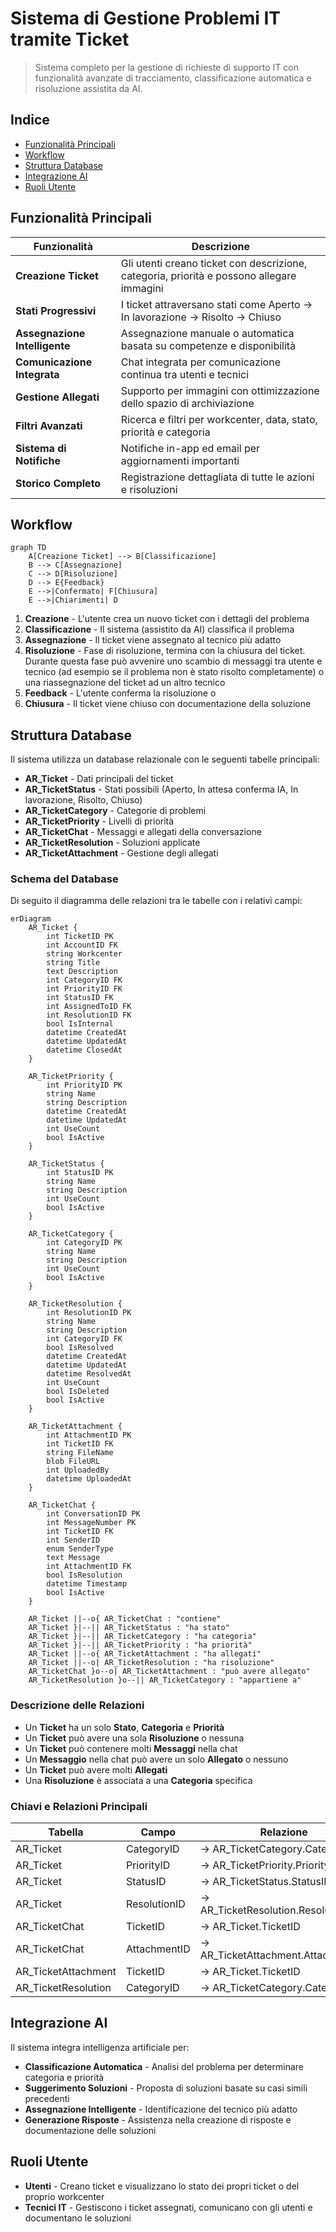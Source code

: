 # Sistema di Gestione Problemi IT tramite Ticket

> Sistema completo per la gestione di richieste di supporto IT con funzionalità avanzate di tracciamento, classificazione automatica e risoluzione assistita da AI.

## Indice

- [Funzionalità Principali](#funzionalità-principali)
- [Workflow](#workflow)
- [Struttura Database](#struttura-database)
- [Integrazione AI](#integrazione-ai)
- [Ruoli Utente](#ruoli-utente)

## Funzionalità Principali

| Funzionalità | Descrizione |
|--------------|-------------|
| **Creazione Ticket** | Gli utenti creano ticket con descrizione, categoria, priorità e possono allegare immagini |
| **Stati Progressivi** | I ticket attraversano stati come Aperto → In lavorazione → Risolto → Chiuso |
| **Assegnazione Intelligente** | Assegnazione manuale o automatica basata su competenze e disponibilità |
| **Comunicazione Integrata** | Chat integrata per comunicazione continua tra utenti e tecnici |
| **Gestione Allegati** | Supporto per immagini con ottimizzazione dello spazio di archiviazione |
| **Filtri Avanzati** | Ricerca e filtri per workcenter, data, stato, priorità e categoria |
| **Sistema di Notifiche** | Notifiche in-app ed email per aggiornamenti importanti |
| **Storico Completo** | Registrazione dettagliata di tutte le azioni e risoluzioni |

## Workflow

```mermaid
graph TD
    A[Creazione Ticket] --> B[Classificazione]
    B --> C[Assegnazione]
    C --> D[Risoluzione]
    D --> E{Feedback}
    E -->|Confermato| F[Chiusura]
    E -->|Chiarimenti| D
```

1. **Creazione** - L'utente crea un nuovo ticket con i dettagli del problema
2. **Classificazione** - Il sistema (assistito da AI) classifica il problema
3. **Assegnazione** - Il ticket viene assegnato al tecnico più adatto
4. **Risoluzione** - Fase di risoluzione, termina con la chiusura del ticket. Durante questa fase può avvenire uno scambio di messaggi tra utente e tecnico (ad esempio se il problema non è stato risolto completamente) o una riassegnazione del ticket ad un altro tecnico
5. **Feedback** - L'utente conferma la risoluzione o 
6. **Chiusura** - Il ticket viene chiuso con documentazione della soluzione

## Struttura Database

Il sistema utilizza un database relazionale con le seguenti tabelle principali:

- **AR_Ticket** - Dati principali del ticket
- **AR_TicketStatus** - Stati possibili (Aperto, In attesa conferma IA, In lavorazione, Risolto, Chiuso)
- **AR_TicketCategory** - Categorie di problemi
- **AR_TicketPriority** - Livelli di priorità
- **AR_TicketChat** - Messaggi e allegati della conversazione
- **AR_TicketResolution** - Soluzioni applicate
- **AR_TicketAttachment** - Gestione degli allegati

### Schema del Database

Di seguito il diagramma delle relazioni tra le tabelle con i relativi campi:

```mermaid
erDiagram
    AR_Ticket {
        int TicketID PK
        int AccountID FK
        string Workcenter
        string Title
        text Description
        int CategoryID FK
        int PriorityID FK
        int StatusID FK
        int AssignedToID FK
        int ResolutionID FK
        bool IsInternal
        datetime CreatedAt
        datetime UpdatedAt
        datetime ClosedAt
    }
    
    AR_TicketPriority {
        int PriorityID PK
        string Name
        string Description
        datetime CreatedAt
        datetime UpdatedAt
        int UseCount
        bool IsActive
    }
    
    AR_TicketStatus {
        int StatusID PK
        string Name
        string Description
        int UseCount
        bool IsActive
    }
    
    AR_TicketCategory {
        int CategoryID PK
        string Name
        string Description
        int UseCount
        bool IsActive
    }
    
    AR_TicketResolution {
        int ResolutionID PK
        string Name
        string Description
        int CategoryID FK
        bool IsResolved
        datetime CreatedAt
        datetime UpdatedAt
        datetime ResolvedAt
        int UseCount
        bool IsDeleted
        bool IsActive
    }
    
    AR_TicketAttachment {
        int AttachmentID PK
        int TicketID FK
        string FileName
        blob FileURL
        int UploadedBy
        datetime UploadedAt
    }
    
    AR_TicketChat {
        int ConversationID PK
        int MessageNumber PK
        int TicketID FK
        int SenderID
        enum SenderType
        text Message
        int AttachmentID FK
        bool IsResolution
        datetime Timestamp
        bool IsActive
    }
    
    AR_Ticket ||--o{ AR_TicketChat : "contiene"
    AR_Ticket }|--|| AR_TicketStatus : "ha stato"
    AR_Ticket }|--|| AR_TicketCategory : "ha categoria"
    AR_Ticket }|--|| AR_TicketPriority : "ha priorità"
    AR_Ticket ||--o{ AR_TicketAttachment : "ha allegati"
    AR_Ticket ||--o| AR_TicketResolution : "ha risoluzione"
    AR_TicketChat }o--o| AR_TicketAttachment : "può avere allegato"
    AR_TicketResolution }o--|| AR_TicketCategory : "appartiene a"
```

### Descrizione delle Relazioni

- Un **Ticket** ha un solo **Stato**, **Categoria** e **Priorità**
- Un **Ticket** può avere una sola **Risoluzione** o nessuna
- Un **Ticket** può contenere molti **Messaggi** nella chat
- Un **Messaggio** nella chat può avere un solo **Allegato** o nessuno
- Un **Ticket** può avere molti **Allegati**
- Una **Risoluzione** è associata a una **Categoria** specifica

### Chiavi e Relazioni Principali

| Tabella | Campo | Relazione |
|---------|-------|-----------|
| AR_Ticket | CategoryID | → AR_TicketCategory.CategoryID |
| AR_Ticket | PriorityID | → AR_TicketPriority.PriorityID |
| AR_Ticket | StatusID | → AR_TicketStatus.StatusID |
| AR_Ticket | ResolutionID | → AR_TicketResolution.ResolutionID |
| AR_TicketChat | TicketID | → AR_Ticket.TicketID |
| AR_TicketChat | AttachmentID | → AR_TicketAttachment.AttachmentID |
| AR_TicketAttachment | TicketID | → AR_Ticket.TicketID |
| AR_TicketResolution | CategoryID | → AR_TicketCategory.CategoryID |

## Integrazione AI

Il sistema integra intelligenza artificiale per:

- **Classificazione Automatica** - Analisi del problema per determinare categoria e priorità
- **Suggerimento Soluzioni** - Proposta di soluzioni basate su casi simili precedenti
- **Assegnazione Intelligente** - Identificazione del tecnico più adatto
- **Generazione Risposte** - Assistenza nella creazione di risposte e documentazione delle soluzioni

## Ruoli Utente

- **Utenti** - Creano ticket e visualizzano lo stato dei propri ticket o del proprio workcenter
- **Tecnici IT** - Gestiscono i ticket assegnati, comunicano con gli utenti e documentano le soluzioni